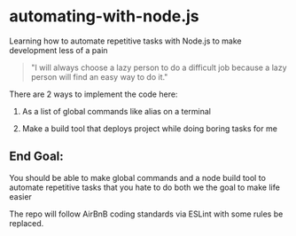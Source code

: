 # automating-with-node.js

Learning how to automate repetitive tasks with Node.js to make development less of a pain

> "I will always choose a lazy person to do a difficult job because a lazy person will find an easy way to do it."

There are 2 ways to implement the code here:

1. As a list of global commands like alias on a terminal 

2. Make a build tool that deploys project while doing boring tasks for me


## End Goal:

You should be able to make global commands and a node build tool to automate repetitive tasks that you hate to do both we the goal to make life easier

The repo will follow AirBnB coding standards via ESLint with some rules be replaced. 
